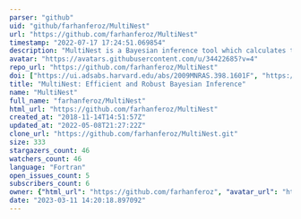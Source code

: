```yaml
---
parser: "github"
uid: "github/farhanferoz/MultiNest"
url: "https://github.com/farhanferoz/MultiNest"
timestamp: "2022-07-17 17:24:51.069854"
description: "MultiNest is a Bayesian inference tool which calculates the evidence and explores the parameter space which may contain multiple posterior modes and pronounced (curving) degeneracies in moderately high dimensions. "
avatar: "https://avatars.githubusercontent.com/u/34422685?v=4"
repo_url: "https://github.com/farhanferoz/MultiNest"
doi: ["https://ui.adsabs.harvard.edu/abs/2009MNRAS.398.1601F", "https://ui.adsabs.harvard.edu/abs/2011ascl.soft09006F/abstract"]
title: "MultiNest: Efficient and Robust Bayesian Inference"
name: "MultiNest"
full_name: "farhanferoz/MultiNest"
html_url: "https://github.com/farhanferoz/MultiNest"
created_at: "2018-11-14T14:51:57Z"
updated_at: "2022-05-08T21:27:22Z"
clone_url: "https://github.com/farhanferoz/MultiNest.git"
size: 333
stargazers_count: 46
watchers_count: 46
language: "Fortran"
open_issues_count: 5
subscribers_count: 6
owner: {"html_url": "https://github.com/farhanferoz", "avatar_url": "https://avatars.githubusercontent.com/u/34422685?v=4", "login": "farhanferoz", "type": "User"}
date: "2023-03-11 14:20:18.897092"
---
```

